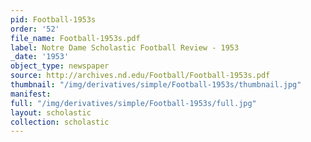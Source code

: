```yaml
---
pid: Football-1953s
order: '52'
file_name: Football-1953s.pdf
label: Notre Dame Scholastic Football Review - 1953
_date: '1953'
object_type: newspaper
source: http://archives.nd.edu/Football/Football-1953s.pdf
thumbnail: "/img/derivatives/simple/Football-1953s/thumbnail.jpg"
manifest:
full: "/img/derivatives/simple/Football-1953s/full.jpg"
layout: scholastic
collection: scholastic
---
```

